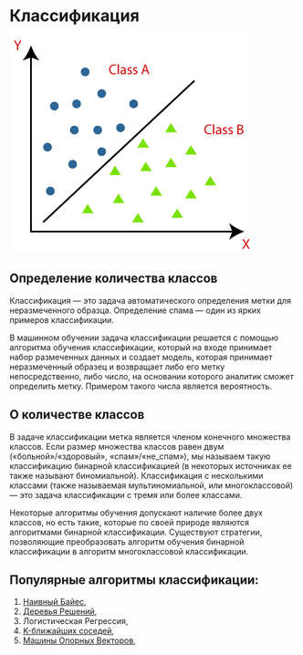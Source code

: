 # Классификация

![Screen Shot](img/img01.png)

## Определение количества классов 

Классификация — это задача автоматического определения метки для неразмеченного образца. 
Определение спама — один из ярких примеров классификации.

В машинном обучении задача классификации решается с помощью алгоритма обучения классификации, который на входе принимает набор размеченных данных
и создает модель, которая принимает неразмеченный образец и возвращает либо
его метку непосредственно, либо число, на основании которого аналитик сможет
определить метку. Примером такого числа является вероятность.

## О количестве классов 

В задаче классификации метка является членом конечного множества классов. 
Если размер множества классов равен двум («больной»/«здоровый»,
«спам»/«не_спам»), мы называем такую классификацию бинарной классификацией
(в некоторых источниках ее также называют биномиальной). Классификация
с несколькими классами (также называемая мультиномиальной, или многоклассовой)
— это задача классификации с тремя или более классами.

Некоторые алгоритмы обучения допускают наличие более двух классов, но есть
такие, которые по своей природе являются алгоритмами бинарной классификации.
Существуют стратегии, позволяющие преобразовать алгоритм обучения бинарной
классификации в алгоритм многоклассовой классификации.

## Популярные алгоритмы классификации: 

1. [Наивный Байес](Naive_Bayes/README.md), 
2. [Деревья Решений](DT/README.md), 
3. Логистическая Регрессия, 
4. [K-ближайших соседей](KNN/README.md), 
5. [Машины Опорных Векторов](SVM/README.md), 

